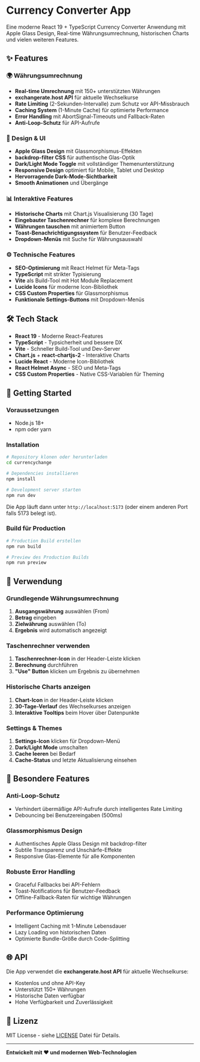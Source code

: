 # Currency Converter App

Eine moderne React 19 + TypeScript Currency Converter Anwendung mit Apple Glass Design, Real-time Währungsumrechnung, historischen Charts und vielen weiteren Features.

## ✨ Features

### 🌍 Währungsumrechnung
- **Real-time Umrechnung** mit 150+ unterstützten Währungen
- **exchangerate.host API** für aktuelle Wechselkurse
- **Rate Limiting** (2-Sekunden-Intervalle) zum Schutz vor API-Missbrauch
- **Caching System** (1-Minute Cache) für optimierte Performance
- **Error Handling** mit AbortSignal-Timeouts und Fallback-Raten
- **Anti-Loop-Schutz** für API-Aufrufe

### 🎨 Design & UI
- **Apple Glass Design** mit Glassmorphismus-Effekten
- **backdrop-filter CSS** für authentische Glas-Optik
- **Dark/Light Mode Toggle** mit vollständiger Themenunterstützung
- **Responsive Design** optimiert für Mobile, Tablet und Desktop
- **Hervorragende Dark-Mode-Sichtbarkeit**
- **Smooth Animationen** und Übergänge

### 📊 Interaktive Features
- **Historische Charts** mit Chart.js Visualisierung (30 Tage)
- **Eingebauter Taschenrechner** für komplexe Berechnungen
- **Währungen tauschen** mit animiertem Button
- **Toast-Benachrichtigungssystem** für Benutzer-Feedback
- **Dropdown-Menüs** mit Suche für Währungsauswahl

### ⚙️ Technische Features
- **SEO-Optimierung** mit React Helmet für Meta-Tags
- **TypeScript** mit strikter Typisierung
- **Vite** als Build-Tool mit Hot Module Replacement
- **Lucide Icons** für moderne Icon-Bibliothek
- **CSS Custom Properties** für Glassmorphismus
- **Funktionale Settings-Buttons** mit Dropdown-Menüs

## 🛠 Tech Stack

- **React 19** - Moderne React-Features
- **TypeScript** - Typsicherheit und bessere DX
- **Vite** - Schneller Build-Tool und Dev-Server
- **Chart.js** + **react-chartjs-2** - Interaktive Charts
- **Lucide React** - Moderne Icon-Bibliothek
- **React Helmet Async** - SEO und Meta-Tags
- **CSS Custom Properties** - Native CSS-Variablen für Theming

## 🚀 Getting Started

### Voraussetzungen
- Node.js 18+ 
- npm oder yarn

### Installation
```bash
# Repository klonen oder herunterladen
cd currencychange

# Dependencies installieren
npm install

# Development server starten
npm run dev
```

Die App läuft dann unter `http://localhost:5173` (oder einem anderen Port falls 5173 belegt ist).

### Build für Production
```bash
# Production Build erstellen
npm run build

# Preview des Production Builds
npm run preview
```

## 📱 Verwendung

### Grundlegende Währungsumrechnung
1. **Ausgangswährung** auswählen (From)
2. **Betrag** eingeben
3. **Zielwährung** auswählen (To)
4. **Ergebnis** wird automatisch angezeigt

### Taschenrechner verwenden
1. **Taschenrechner-Icon** in der Header-Leiste klicken
2. **Berechnung** durchführen
3. **"Use" Button** klicken um Ergebnis zu übernehmen

### Historische Charts anzeigen
1. **Chart-Icon** in der Header-Leiste klicken
2. **30-Tage-Verlauf** des Wechselkurses anzeigen
3. **Interaktive Tooltips** beim Hover über Datenpunkte

### Settings & Themes
1. **Settings-Icon** klicken für Dropdown-Menü
2. **Dark/Light Mode** umschalten
3. **Cache leeren** bei Bedarf
4. **Cache-Status** und letzte Aktualisierung einsehen

## 🎯 Besondere Features

### Anti-Loop-Schutz
- Verhindert übermäßige API-Aufrufe durch intelligentes Rate Limiting
- Debouncing bei Benutzereingaben (500ms)

### Glassmorphismus Design
- Authentisches Apple Glass Design mit backdrop-filter
- Subtile Transparenz und Unschärfe-Effekte
- Responsive Glas-Elemente für alle Komponenten

### Robuste Error Handling
- Graceful Fallbacks bei API-Fehlern
- Toast-Notifications für Benutzer-Feedback
- Offline-Fallback-Raten für wichtige Währungen

### Performance Optimierung
- Intelligent Caching mit 1-Minute Lebensdauer
- Lazy Loading von historischen Daten
- Optimierte Bundle-Größe durch Code-Splitting

## 🌐 API

Die App verwendet die **exchangerate.host API** für aktuelle Wechselkurse:
- Kostenlos und ohne API-Key
- Unterstützt 150+ Währungen
- Historische Daten verfügbar
- Hohe Verfügbarkeit und Zuverlässigkeit

## 📄 Lizenz

MIT License - siehe [LICENSE](LICENSE) Datei für Details.

---

**Entwickelt mit ❤️ und modernen Web-Technologien**
